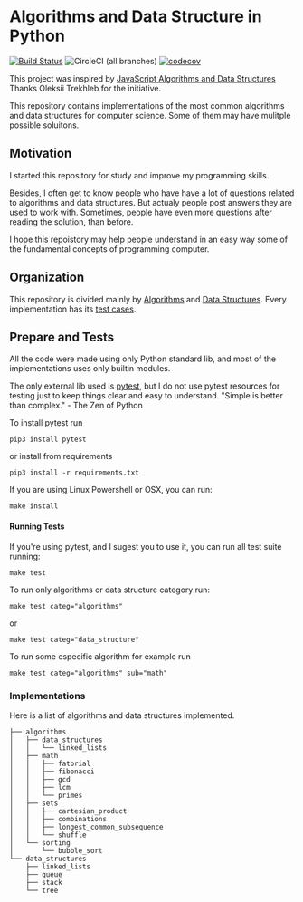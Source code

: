 # Algorithms and Data Structure in Python

[![Build Status](https://travis-ci.org/maurobaraldi/python-algorithms.svg?branch=master)](https://travis-ci.org/maurobaraldi/python-algorithms)
![CircleCI (all branches)](https://img.shields.io/circleci/project/github/maurobaraldi/python-algorithms.svg)
[![codecov](https://codecov.io/gh/maurobaraldi/python-algorithms/branch/master/graph/badge.svg)](https://codecov.io/gh/maurobaraldi/python-algorithms)

This project was inspired by [JavaScript Algorithms and Data Structures](https://github.com/trekhleb/javascript-algorithms/) Thanks Oleksii Trekhleb for the initiative.

This repository contains implementations of the most common algorithms and data structures for computer science. Some of them may have mulitple possible soluitons.

## Motivation

I started this repository for study and improve my programming skills. 

Besides, I often get to know people who have have a lot of questions related to algorithms and data structures. But actualy people post answers they are used to work with. Sometimes, people have even more questions after reading the solution, than before.

I hope this repoistory may help people understand in an easy way some of the fundamental concepts of programming computer.

## Organization

This repository is divided mainly by [Algorithms](https://github.com/maurobaraldi/python-algorithms/tree/master/algorithms/README.md) and [Data Structures](https://github.com/maurobaraldi/python-algorithms/tree/master/data_structures/README.md). Every implementation has its [test cases](https://github.com/maurobaraldi/python-algorithms/tree/master/tests).

## Prepare and Tests

All the code were made using only Python standard lib, and most of the implementations uses only builtin modules.

The only external lib used is [pytest](https://docs.pytest.org/en/latest/), but I do not use pytest resources for testing just to keep things clear and easy to understand. "Simple is better than complex." - The Zen of Python

To install pytest run

`pip3 install pytest`

or install from requirements

`pip3 install -r requirements.txt`

If you are using Linux Powershell or OSX, you can run:

`make install`

#### Running Tests

If you're using pytest, and I sugest you to use it, you can run all test suite running:

`make test`

To run only algorithms or data structure category run:

`make test categ="algorithms"`

or

`make test categ="data_structure"`

To run some especific algorithm for example run

`make test categ="algorithms" sub="math"`

### Implementations

Here is a list of algorithms and data structures implemented.

```
├── algorithms
│   ├── data_structures
│   │   └── linked_lists
│   ├── math
│   │   ├── fatorial
│   │   ├── fibonacci
│   │   ├── gcd
│   │   ├── lcm
│   │   └── primes
│   ├── sets
│   │   ├── cartesian_product
│   │   ├── combinations
│   │   ├── longest_common_subsequence
│   │   └── shuffle
│   └── sorting
│       └── bubble_sort
└── data_structures
    ├── linked_lists
    ├── queue
    ├── stack
    └── tree
```
